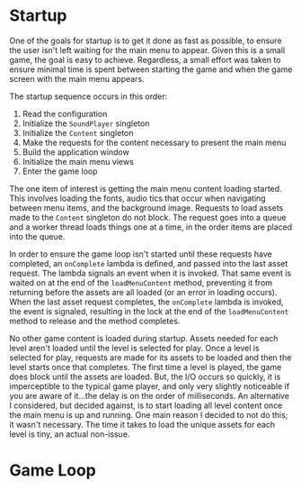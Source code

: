 # Startup

One of the goals for startup is to get it done as fast as possible, to ensure the user isn't left waiting for the main menu to appear.  Given this is a small game, the goal is easy to achieve.  Regardless, a small effort was taken to ensure minimal time is spent between starting the game and when the game screen with the main menu appears.

The startup sequence occurs in this order:

1. Read the configuration
1. Initialize the `SoundPlayer` singleton
1. Initialize the `Content` singleton
1. Make the requests for the content necessary to present the main menu
1. Build the application window
1. Initialize the main menu views
1. Enter the game loop

The one item of interest is getting the main menu content loading started.  This involves loading the fonts, audio tics that occur when navigating between menu items, and the background image.  Requests to load assets made to the `Content` singleton do not block.  The request goes into a queue and a worker thread loads things one at a time, in the order items are placed into the queue.

In order to ensure the game loop isn't started until these requests have completed, an `onComplete` lambda is defined, and passed into the last asset request.  The lambda signals an event when it is invoked.  That same event is waited on at the end of the `loadMenuContent` method, preventing it from returning before the assets are all loaded (or an error in loading occurs).  When the last asset request completes, the `onComplete` lambda is invoked, the event is signaled, resulting in the lock at the end of the `loadMenuContent` method to release and the method completes.

No other game content is loaded during startup.  Assets needed for each level aren't loaded until the level is selected for play.  Once a level is selected for play, requests are made for its assets to be loaded and then the level starts once that completes.  The first time a level is played, the game does block until the assets are loaded.  But, the I/O occurs so quickly, it is imperceptible to the typical game player, and only very slightly noticeable if you are aware of it...the delay is on the order of milliseconds.  An alternative I considered, but decided against, is to start loading all level content once the main menu is up and running.  One main reason I decided to not do this; it wasn't necessary.  The time it takes to load the unique assets for each level is tiny, an actual non-issue.

# Game Loop
